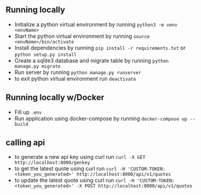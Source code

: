 
## Running locally
- Initialize a python virtual environment by running `python3 -m venv <envName>`
- Start the python virtual environment by running `source <envName>/bin/activate`
- Install dependencies by running `pip install -r requirements.txt`
    or `python setup.py install`
- Create a sqlite3 database and migrate table by running `python manage.py migrate`
- Run server by running `python manage.py runserver`
- to exit python virtual environment run `deactivate`

## Running locally w/Docker
- Fill up `.env`
- Run application using docker-compose by running `docker-compose up --build`

## calling api
- to generate a new api key using curl run `curl -X GET http://localhost:8000/genkey`
- to get the latest quote using curl run `curl -H 'CUSTOM-TOKEN:<token_you_generated>' http://localhost:8000/api/v1/quotes`
- to update the latest quote using curl run `curl -H 'CUSTOM-TOKEN:<token_you_generated>' -X POST http://localhost:8000/api/v1/quotes`
